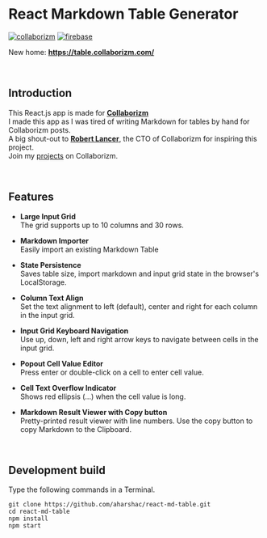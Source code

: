 # React Markdown Table Generator
[![collaborizm](https://img.shields.io/badge/Collaborizm-sign%20up-blue.svg)](https://www.collaborizm.com) [![firebase](https://img.shields.io/badge/Firebase-run-brightgreen.svg)](https://mdtable-creator.firebaseapp.com/)

New home: **https://table.collaborizm.com/**

&nbsp;

## Introduction
This React.js app is made for [**Collaborizm**](https://www.Collaborizm.com/)    
I made this app as I was tired of writing Markdown for tables by hand for Collaborizm posts.    
A big shout-out to [**Robert Lancer**](https://www.collaborizm.com/profile/21339?utm_content=user_link&utm_source=user_Hyt3y6XK), the CTO of Collaborizm for inspiring this project.    
Join my [projects](https://www.collaborizm.com/profile/Hyt3y6XK?utm_content=user_link&utm_source=user_Hyt3y6XK) on Collaborizm.    

&nbsp;

## Features
* **Large Input Grid**    
  The grid supports up to 10 columns and 30 rows.

* **Markdown Importer**    
  Easily import an existing Markdown Table

* **State Persistence**    
  Saves table size, import markdown and input grid state in the browser's LocalStorage.

* **Column Text Align**    
  Set the text alignment to left (default), center and right for each column in the input grid.

* **Input Grid Keyboard Navigation**    
  Use up, down, left and right arrow keys to navigate between cells in the input grid.

* **Popout Cell Value Editor**    
  Press enter or double-click on a cell to enter cell value.

* **Cell Text Overflow Indicator**    
  Shows red ellipsis (...) when the cell value is long.

* **Markdown Result Viewer with Copy button**    
  Pretty-printed result viewer with line numbers. Use the copy button to copy Markdown to the Clipboard.

&nbsp;

## Development build
Type the following commands in a Terminal.
```
git clone https://github.com/aharshac/react-md-table.git
cd react-md-table
npm install
npm start
```
